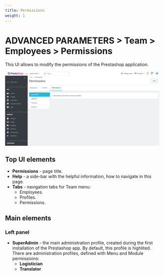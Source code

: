 ```yaml
---
title: Permissions
weight: 1
---
```

# ADVANCED PARAMETERS > Team > Employees > Permissions

This UI allows to modify the permissions of the Prestashop application.

![Permissions](static/img/team-permissions.png)

## Top UI elements

- **Permissions** - page title.
- **Help** - a side-bar with the helpful information, how to navigate in this page.
- **Tabs** - navigation tabs for Team menu:
  - Employees.
  - Profiles.
  - Permissions.

## Main elements

### Left panel
- **SuperAdmin** - the main administration profile, created during the first installation of the Prestashop app. By default, this profile is highlited. There are administration profiles, defined with Menu and Module permissioins:<br>
  - **Logistician** 
  - **Translator**
